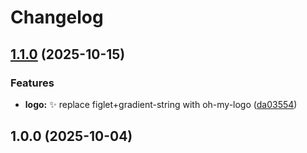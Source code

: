 # Changelog

## [1.1.0](https://github.com/deepfriedmind/bun-ts-cli-starter/compare/1.0.0...1.1.0) (2025-10-15)

### Features

* **logo:** ✨ replace figlet+gradient-string with oh-my-logo ([da03554](https://github.com/deepfriedmind/bun-ts-cli-starter/commit/da03554ead2ff4f35002eeccfd25da578be7b4e8))

## 1.0.0 (2025-10-04)
